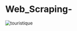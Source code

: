 ﻿# Web_Scraping-
 
![touristique](https://user-images.githubusercontent.com/61358936/178060148-a61675a7-3aa9-4c1e-a9ea-7f88d58387bf.PNG)
